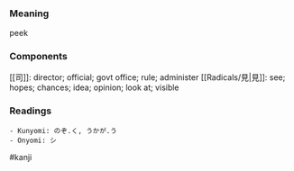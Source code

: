 ### Meaning

peek

### Components

[[司]]: director; official; govt office; rule; administer [[Radicals/見|見]]: see; hopes; chances; idea; opinion; look at; visible

### Readings

```
- Kunyomi: のぞ.く, うかが.う
- Onyomi: シ
```

#kanji